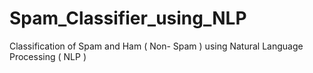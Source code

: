 # Spam_Classifier_using_NLP
Classification of Spam and Ham ( Non- Spam ) using Natural Language Processing ( NLP )
